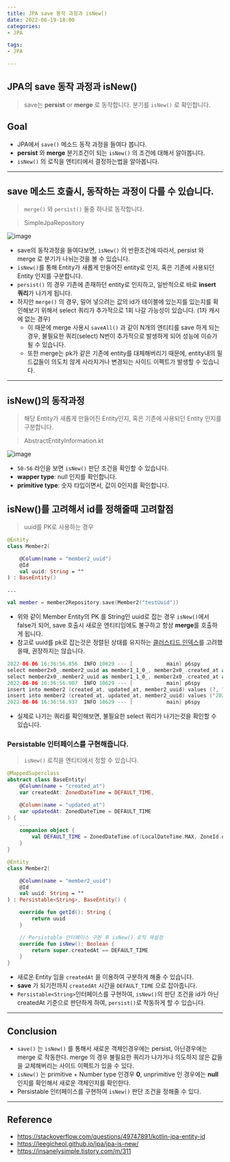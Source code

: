 ```yaml
---
title: JPA save 동작 과정과 isNew()
date: 2022-06-19-18:00
categories:
- JPA

tags:
- JPA

---
```


## JPA의 save 동작 과정과 isNew()
> save는 **persist** or **merge** 로 동작합니다. 분기를 `isNew()` 로 확인합니다.

## Goal
- JPA에서 `save()` 메소드 동작 과정을 들여다 봅니다.
- **persist** 와 **merge** 분기조건이 되는 `isNew()` 의 조건에 대해서 알아봅니다.
- `isNew()` 의 로직을 엔티티에서 결정하는법을 알아봅니다.

---

## save 메소드 호출시, 동작하는 과정이 다를 수 있습니다.
> `merge()` 와 `persist()` 둘중 하나로 동작합니다.

> SimpleJpaRepository

![image](https://user-images.githubusercontent.com/43930419/172106914-f83cdb7f-90b7-4f7f-86e3-643991214a27.png)

- save의 동작과정을 들여다보면, `isNew()` 의 반환조건에 따라서, persist 와 merge 로 분기가 나뉘는것을 볼 수 있습니다.
- `isNew()`를 통해 Entity가 새롭게 만들어진 entity로 인지, 혹은 기존에 사용되던 Entity 인지를 구분합니다.
- `persist()` 의 경우 기존에 존재하던 entity로 인지하고, 일반적으로 바로 **insert 쿼리**가 나가게 됩니다.
- 하지만 `merge()` 의 경우, 밀어 넣으려는 값의 id가 테이블에 있는지를 있는지를 확인해보기 위해서 select 쿼리가 추가적으로 1회 나갈 가능성이 있습니다. (1차 캐시에 없는 경우)
  - 이 때문에 merge 사용시 `saveAll()` 과 같이 N개의 엔티티를 save 하게 되는경우, 불필요한 쿼리(select) N번이 추가적으로 발생하게 되어 성능에 이슈가 될 수 있습니다.
  - 또한 merge는 pk가 같은 기존에 entity를 대체해버리기 때문에, entity내의 필드값들이 의도치 않게 사라지거나 변경되는 사이드 이펙트가 발생할 수 있습니다.


---

## isNew()의 동작과정
> 해당 Entity가 새롭게 만들어진 Entity인지, 혹은 기존에 사용되던 Entity 인지를 구분합니다.


> AbstractEntityInformation.kt

![image](https://user-images.githubusercontent.com/43930419/172107016-9121037c-19f1-4934-85a0-f785cdae6405.png)

- `50-56` 라인을 보면 `isNew()` 판단 조건을 확인할 수 있습니다.
- **wapper type**: null 인지를 확인합니다.
- **primitive type**: 숫자 타입이면서, 값이 0인지를 확인합니다.


## isNew()를 고려해서 id를 정해줄때 고려할점
> uuid를 PK로 사용하는 경우

```kotlin
@Entity
class Member2(

    @Column(name = "member2_uuid")
    @Id
    val uuid: String = ""
) : BaseEntity()

...

val member = member2Repository.save(Member2("testUuid"))
```

- 위와 같이 Member Entity의 PK 를 String인 uuid로 잡는 경우 `isNew()`에서 false가 되어, save 호출시 새로운 엔티티임에도 불구하고 항상 **merge**를 호출하게 됩니다.
- 참고로 uuid를 pk로 잡는것은 정렬된 상태를 유지하는 [클러스티드 인덱스](https://unluckyjung.github.io/db/2022/05/08/clustered-index/)를 고려했을때, 권장하지는 않습니다. 

```kotlin
2022-06-06 16:36:56.856  INFO 10629 --- [           main] p6spy                                    : #1654501016856 | took 7ms | statement | connection 3| url jdbc:h2:mem:b32e5602-a5bf-4ce5-90cf-0325c3236a73
select member2x0_.member2_uuid as member1_1_0_, member2x0_.created_at as created_2_1_0_, member2x0_.updated_at as updated_3_1_0_ from member2 member2x0_ where member2x0_.member2_uuid=?
select member2x0_.member2_uuid as member1_1_0_, member2x0_.created_at as created_2_1_0_, member2x0_.updated_at as updated_3_1_0_ from member2 member2x0_ where member2x0_.member2_uuid='testUuid';
2022-06-06 16:36:56.907  INFO 10629 --- [           main] p6spy                                    : #1654501016907 | took 2ms | statement | connection 3| url jdbc:h2:mem:b32e5602-a5bf-4ce5-90cf-0325c3236a73
insert into member2 (created_at, updated_at, member2_uuid) values (?, ?, ?)
insert into member2 (created_at, updated_at, member2_uuid) values ('2022-06-06T16:36:56.870+0900', '2022-06-06T16:36:56.870+0900', 'testUuid');
2022-06-06 16:36:56.937  INFO 10629 --- [           main] p6spy                                    : #1654501016937 | took 0ms | rollback | connection 3| url jdbc:h2:mem:b32e5602-a5bf-4ce5-90cf-0325c3236a73
```

- 실제로 나가는 쿼리를 확인해보면, 불필요한 select 쿼리가 나가는것을 확인할 수 있습니다.

### Persistable 인터페이스를 구현해줍니다.
> `isNew()` 로직을 엔티티에서 정할 수 있습니다.

```kotlin
@MappedSuperclass
abstract class BaseEntity(
    @Column(name = "created_at")
    var createdAt: ZonedDateTime = DEFAULT_TIME,

    @Column(name = "updated_at")
    var updatedAt: ZonedDateTime = DEFAULT_TIME
) {
    ...
    companion object {
        val DEFAULT_TIME = ZonedDateTime.of(LocalDateTime.MAX, ZoneId.of("Asia/Seoul"))
    }
}
```

```kotlin
@Entity
class Member2(

    @Column(name = "member2_uuid")
    @Id
    val uuid: String = ""
) : Persistable<String>, BaseEntity() {

    override fun getId(): String {
        return uuid
    }

    // Persistable 인터페이스 구현 후 isNew() 로직 재설정
    override fun isNew(): Boolean {
        return super.createdAt == DEFAULT_TIME
    }
}
```

- 새로운 Entity 임을 `createdAt` 을 이용하여 구분하게 해줄 수 있습니다.
- **save** 가 되기전까지 `createdAt` 시간을 `DEFAULT_TIME` 으로 잡아줍니다.
- `Persistable<String>`인터페이스를 구현하여, `isNew()`의 판단 조건을 id가 아닌 createdAt 기준으로 판단하게 하여, `persist()`로 작동하게 할 수 있습니다.

---


## Conclusion
- `save()` 는 `isNew()` 를 통해서 새로운 객체인경우에는 persist, 아닌경우에는 merge 로 작동한다. merge 의 경우 불필요한 쿼리가 나가거나 의도하지 않은 값들을 교체해버리는 사이드 이펙트가 있을 수 있다.
- `isNew()` 는 primitive + Number type 인경우 **0**, unprimitive 인 경우에는 **null** 인지를 확인해서 새로운 객체인지를 확인한다.
- Persistable 인터페이스를 구현하여 `isNew()` 판단 조건을 정해줄 수 있다.


---

## Reference
- https://stackoverflow.com/questions/49747891/kotlin-jpa-entity-id
- https://leegicheol.github.io/jpa/jpa-is-new/
- https://insanelysimple.tistory.com/m/311